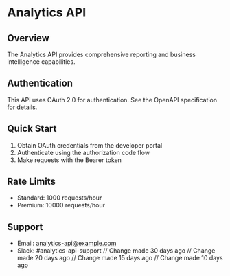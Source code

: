 # Analytics API

## Overview

The Analytics API provides comprehensive reporting and business intelligence capabilities.

## Authentication

This API uses OAuth 2.0 for authentication. See the OpenAPI specification for details.

## Quick Start

1. Obtain OAuth credentials from the developer portal
2. Authenticate using the authorization code flow
3. Make requests with the Bearer token

## Rate Limits

- Standard: 1000 requests/hour
- Premium: 10000 requests/hour

## Support

- Email: analytics-api@example.com
- Slack: #analytics-api-support
// Change made 30 days ago
// Change made 20 days ago
// Change made 15 days ago
// Change made 10 days ago
